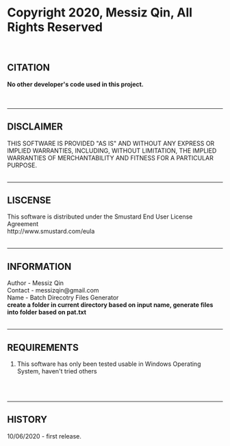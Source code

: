 # Copyright 2020, Messiz Qin, All Rights Reserved
<br />
<h2>CITATION</h2>
<b>No other developer's code used in this project.</b><br />
<br /><br />
<hr />
<h2>DISCLAIMER</h2>
THIS SOFTWARE IS PROVIDED "AS IS" AND WITHOUT ANY EXPRESS OR IMPLIED WARRANTIES, INCLUDING, WITHOUT LIMITATION, THE IMPLIED WARRANTIES OF MERCHANTABILITY AND FITNESS FOR A PARTICULAR PURPOSE.
<br /><br />
<hr />
<h2>LISCENSE</h2>
This software is distributed under the Smustard End User License Agreement<br />
http://www.smustard.com/eula
<br /><br />
<hr />
<h2>INFORMATION</h2>
Author - Messiz Qin<br />
Contact - messizqin@gmail.com<br />
Name - Batch Direcotry Files Generator<br />
<b>create a folder in current directory based on input name, generate files into folder based on pat.txt</b>
<br /><br />
<hr />
<h2>REQUIREMENTS</h2>
<ol>
  <li>This software has only been tested usable in Windows Operating System, haven't tried others</li>
</ol>
<br /><br />
<hr />
<h2>HISTORY</h2>
10/06/2020 - first release. 
<br /><br />
